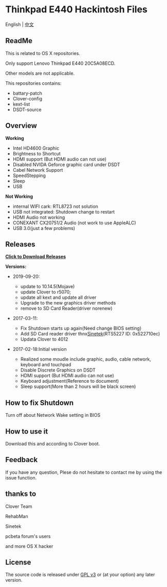 # Thinkpad E440 Hackintosh Files

English | [中文](./README-zh.md)

## ReadMe

This is related to OS X repositories.

Only support Lenovo Thinkpad E440 20C5A08ECD.

Other models are not applicable.

This repositories contains:

* battary-patch
* Clover-config
* kext-list
* DSDT-source

## Overview

**Working**

* Intel HD4600 Graphic
* Brightness to Shortcut
* HDMI support (But HDMI audio can not use)
* Disabled NVIDA Geforce graphic card under DSDT
* Cabel Network Support
* SpeedStepping
* Sleep
* USB

**Not Working**

* internal WIFI cark: RTL8723 not solution
* USB not integrated: Shutdown change to restart
* HDMI Audio not working
* CONEXANT CX20751/2 Audio (not work to use AppleALC)
* USB 3.0(just a few problems)

## Releases

**[Click to Download Releases](https://github.com/ZzMark/Thinkpad-E440-Hackintosh/releases)**

**Versions:**

* 2019-09-20:
  - update to 10.14.5(Mojave)
  - update Clover to r5070;
  - update all kext and update all driver
  - Upgrade to the new graphics driver methods
  - remove to SD Card Reader(driver norenew)

* 2017-03-11:
  * Fix Shutdown starts up again(Need change BIOS setting)
  * Add SD Card reader driver thnx[Sinetek](http://www.insanelymac.com/forum/topic/321080-sineteks-driver-for-realtek-rtsx-sdhc-card-readers/)(RTS5227 ID: 0x522710ec)
  * Updata Clover to 4012

* 2017-02-18:Initial version
  * Realized some moudle include graphic, audio, cable network, keyboard and touchpad
  * Disable Discrete Graphics on DSDT
  * HDMI support (But HDMI audio can not use)
  * Keyboard adjustment(Reference to document)
  * Sleep support(More than 2 hours will be black screen)

## How to fix Shutdown

Turn off about Network Wake setting in BIOS

## How to use it

Download this and according to Clover boot.

## Feedback

If you have any question, Plese do not hesitate to contact me by using the issue function.

## thanks to

Clover Team

RehabMan

Sinetek

pcbeta forum's users

and more OS X hacker

## License

The source code is released under [GPL v3](http://www.gnu.org/copyleft/gpl.html) or (at your option) any later version.
